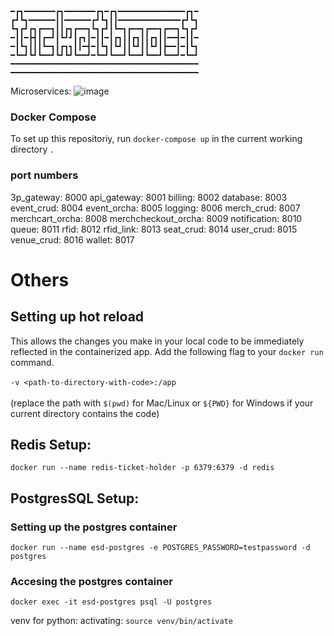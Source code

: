 ```
━┏┓━━━━━━━┏┓━━━━━━━┏┓━┏┓━━━━━━━━━━━━━━━┏┓━
┏┛┗┓━━━━━━┃┃━━━━━━┏┛┗┓┃┃━━━━━━━━━━━━━━┏┛┗┓
┗┓┏┛┏┓┏━━┓┃┃┏┓┏━━┓┗┓┏┛┃┗━┓┏━━┓┏━━┓┏━━┓┗┓┏┛
━┃┃━┣┫┃┏━┛┃┗┛┛┃┏┓┃━┃┃━┃┏┓┃┃┏┓┃┃┏┓┃┃━━┫━┃┃━
━┃┗┓┃┃┃┗━┓┃┏┓┓┃┃━┫━┃┗┓┃┗┛┃┃┗┛┃┃┗┛┃┣━━┃━┃┗┓
━┗━┛┗┛┗━━┛┗┛┗┛┗━━┛━┗━┛┗━━┛┗━━┛┗━━┛┗━━┛━┗━┛
━━━━━━━━━━━━━━━━━━━━━━━━━━━━━━━━━━━━━━━━━━
━━━━━━━━━━━━━━━━━━━━━━━━━━━━━━━━━━━━━━━━━━
```


Microservices:
![image](https://github.com/bchewy/ticketboost/assets/16286067/09a270e6-46e4-4fab-8ffa-41c702c3ae09)



### Docker Compose
To set up this repositoriy, run `docker-compose up` in the current working directory `.`


### port numbers
3p_gateway: 8000
api_gateway: 8001
billing: 8002
database: 8003
event_crud: 8004
event_orcha: 8005
logging: 8006
merch_crud: 8007
merchcart_orcha: 8008
merchcheckout_orcha: 8009
notification: 8010
queue: 8011
rfid: 8012
rfid_link: 8013
seat_crud: 8014
user_crud: 8015
venue_crud: 8016
wallet: 8017


# Others
## Setting up hot reload
This allows the changes you make in your local code to be immediately reflected in the containerized app. Add the following flag to your `docker run` command.<br><br>
`-v <path-to-directory-with-code>:/app`<br><br>
(replace the path with `$(pwd)` for Mac/Linux or `${PWD}` for Windows if your current directory contains the code)

## Redis Setup: 
`docker run --name redis-ticket-holder -p 6379:6379 -d redis`

## PostgresSQL Setup:
### Setting up the postgres container
`docker run --name esd-postgres -e POSTGRES_PASSWORD=testpassword -d postgres`
### Accesing the postgres container
`docker exec -it esd-postgres psql -U postgres`


venv for python:
activating:
`source venv/bin/activate`
